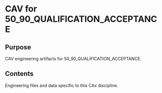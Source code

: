 # CAV for 50_90_QUALIFICATION_ACCEPTANCE

## Purpose
CAV engineering artifacts for 50_90_QUALIFICATION_ACCEPTANCE.

## Contents
Engineering files and data specific to this CAx discipline.
